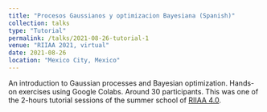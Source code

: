 ```yaml
---
title: "Procesos Gaussianos y optimizacion Bayesiana (Spanish)"
collection: talks
type: "Tutorial"
permalink: /talks/2021-08-26-tutorial-1
venue: "RIIAA 2021, virtual"
date: 2021-08-26
location: "Mexico City, Mexico"
---
```


An introduction to Gaussian processes and Bayesian optimization. Hands-on exercises using Google Colabs. Around 30 participants. This was one of the 2-hours tutorial sessions of the summer school of [RIIAA 4.0](https://www.riiaa.org/past-events).
